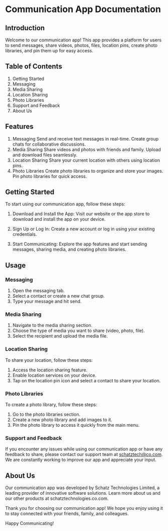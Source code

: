 # Communication App Documentation
## Introduction
Welcome to our communication app! This app provides a platform for users to send messages, share videos, photos, files, location pins, create photo libraries, and pin them up for easy access.

## Table of Contents
1. Getting Started
2. Messaging
3. Media Sharing
4. Location Sharing
5. Photo Libraries
6. Support and Feedback
7. About Us

## Features
1. Messaging
Send and receive text messages in real-time.
Create group chats for collaborative discussions.
2. Media Sharing
Share videos and photos with friends and family.
Upload and download files seamlessly.
3. Location Sharing
Share your current location with others using location pins.
4. Photo Libraries
Create photo libraries to organize and store your images.
Pin photo libraries for quick access.

## Getting Started
To start using our communication app, follow these steps:

1. Download and Install the App: Visit our website or the app store to download and install the app on your device.

2. Sign Up or Log In: Create a new account or log in using your existing credentials.

3. Start Communicating: Explore the app features and start sending messages, sharing media, and creating photo libraries.

## Usage

### Messaging
1. Open the messaging tab.
2. Select a contact or create a new chat group.
3. Type your message and hit send.

### Media Sharing
1. Navigate to the media sharing section.
2. Choose the type of media you want to share (video, photo, file).
3. Select the recipient and upload the media file.

### Location Sharing
To share your location, follow these steps:
1. Access the location sharing feature.
2. Enable location services on your device.
3. Tap on the location pin icon and select a contact to share your location.

### Photo Libraries
To create a photo library, follow these steps:
1. Go to the photo libraries section.
2. Create a new photo library and add images to it.
3. Pin the photo library to access it quickly from the main menu.


### Support and Feedback
If you encounter any issues while using our communication app or have any feedback to share, please contact our support team at schatztech@co.com. We are constantly working to improve our app and appreciate your input.

## About Us
Our communication app was developed by Schatz Technologies Limited, a leading provider of innovative software solutions. Learn more about us and our other products at schatztechnologies.co.com.

Thank you for choosing our communication app! We hope you enjoy using it to stay connected with your friends, family, and colleagues.

Happy Communicating!